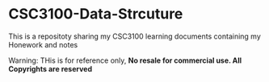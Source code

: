 # CSC3100-Data-Strcuture
This is a repositoty sharing my CSC3100 learning documents containing my Honework and notes

Warning:
THis is for reference only, **No resale for commercial use. All Copyrights are reserved**
